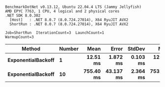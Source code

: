 ```

BenchmarkDotNet v0.13.12, Ubuntu 22.04.4 LTS (Jammy Jellyfish)
AMD EPYC 7763, 1 CPU, 4 logical and 2 physical cores
.NET SDK 8.0.302
  [Host]   : .NET 8.0.7 (8.0.724.27014), X64 RyuJIT AVX2
  ShortRun : .NET 8.0.7 (8.0.724.27014), X64 RyuJIT AVX2

Job=ShortRun  IterationCount=3  LaunchCount=1  
WarmupCount=3  

```
| Method             | Number | Mean      | Error     | StdDev   | Min       | Max       | Allocated |
|------------------- |------- |----------:|----------:|---------:|----------:|----------:|----------:|
| **ExponentialBackoff** | **1**      |  **12.51 ms** |  **1.872 ms** | **0.103 ms** |  **12.40 ms** |  **12.60 ms** |     **520 B** |
| **ExponentialBackoff** | **10**     | **755.40 ms** | **43.137 ms** | **2.364 ms** | **753.82 ms** | **758.12 ms** |    **4120 B** |
